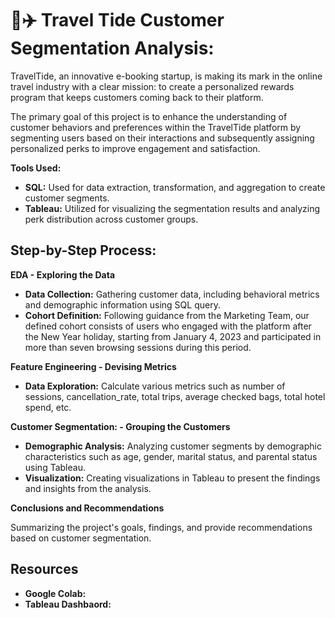 # 🏨✈️ Travel Tide Customer Segmentation Analysis:

TravelTide, an innovative e-booking startup, is making its mark in the online travel industry with a clear mission: to create a personalized rewards program that keeps customers coming back to their platform. 

The primary goal of this project is to enhance the understanding of customer behaviors and preferences within the TravelTide platform by segmenting users based on their interactions and subsequently assigning personalized perks to improve engagement and satisfaction.

**Tools Used:**

* **SQL:** Used for data extraction, transformation, and aggregation to create customer segments.
* **Tableau:** Utilized for visualizing the segmentation results and analyzing perk distribution across customer groups.

## **Step-by-Step Process:**

**EDA - Exploring the Data**
* **Data Collection:**  Gathering customer data, including behavioral metrics and demographic information using SQL query.
* **Cohort Definition:** Following guidance from the Marketing Team, our defined cohort consists of users who engaged with the platform after the New Year holiday, starting from January 4, 2023 and participated in more than seven browsing sessions during this period.

**Feature Engineering - Devising Metrics**
* **Data Exploration:** Calculate various metrics such as number of sessions, cancellation_rate, total trips, average checked bags, total hotel spend, etc.
  
**Customer Segmentation: - Grouping the Customers**
* **Demographic Analysis:** Analyzing customer segments by demographic characteristics such as age, gender, marital status, and parental status using Tableau.
* **Visualization:** Creating visualizations in Tableau to present the findings and insights from the analysis.

**Conclusions and Recommendations** 

Summarizing the project's goals, findings, and provide recommendations based on customer segmentation.

## **Resources**

* **Google Colab:**
* **Tableau Dashbaord:**
